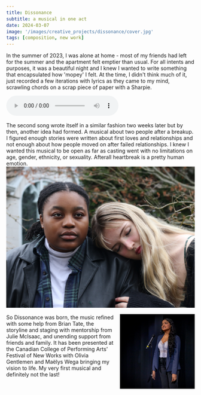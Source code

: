```yaml
---
title: Dissonance
subtitle: a musical in one act
date: 2024-03-07
image: '/images/creative_projects/dissonance/cover.jpg'
tags: [composition, new work]
---
```

In the summer of 2023, I was alone at home - most of my friends had left for the summer and the apartment felt emptier than usual. For all intents and purposes, it was a beautiful night and I knew I wanted to write something that encapsulated how 'mopey' I felt. At the time, I didn't think much of it, just recorded a few iterations with lyrics as they came to my mind, scrawling chords on a scrap piece of paper with a Sharpie. 

<audio controls src="/images/creative_projects/dissonance/audio.mp3"></audio>

The second song wrote itself in a similar fashion two weeks later but by then, another idea had formed. A musical about two people after a breakup. I figured enough stories were written about first loves and relationships and not enough about how people moved on after failed relationships. I knew I wanted this musical to be open as far as casting went with no limitations on age, gender, ethnicity, or sexuality. Afterall heartbreak is a pretty human emotion. 
<img alt="Heartbreak" src="/images/creative_projects/dissonance/1.jpg">

<style>
  #float_right  {
    float: right;
    margin: 0 0 0 15px;
  }
</style>
<img alt="Introduction" src="/images/creative_projects/dissonance/2.jpg" alt="" width="200" height="200" id="float_right"/>

So Dissonance was born, the music refined with some help from Brian Tate, the storyline and staging with mentorship from Julie McIsaac, and unending support from friends and family. It has been presented at the Canadian College of Performing Arts' Festival of New Works with Olivia Gentlemen and Maëlys Wega bringing my vision to life. My very first musical and definitely not the last!

